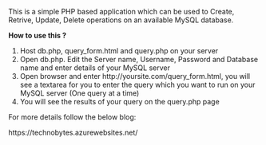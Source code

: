 <p>This is a simple PHP based application which can be used to Create, Retrive, Update, Delete operations on an available MySQL database.</p>

<p><b>How to use this ?</b></p>

<ol>
  <li>Host db.php, query_form.html and query.php on your server</li>
  <li>Open db.php. Edit the Server name, Username, Password and Database name and enter details of your MySQL server</li>
  <li>Open browser and enter http://yoursite.com/query_form.html, you will see a textarea for you to enter the query which you want to run on your MySQL server (One query at a time)</li>
  <li>You will see the results of your query on the query.php page</li>
</ol>

<p>For more details follow the below blog:</p>

<p>https://technobytes.azurewebsites.net/</p>
